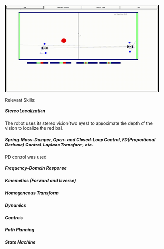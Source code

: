![](demo/Roger001.gif)



Relevant Skills:
##### Stereo Localization
The robot uses its stereo vision(two eyes) to appoximate the depth of the vision to localize the red ball.

##### Spring-Mass-Damper, Open- and Closed-Loop Control, PD(Proportional Derivate) Control, Laplace Transform, etc.
PD control was used 

##### Frequency-Domain Response
##### Kinematics (Forward and Inverse)
##### Homogeneous Transform
##### Dynamics
##### Controls
##### Path Planning
##### State Machine



